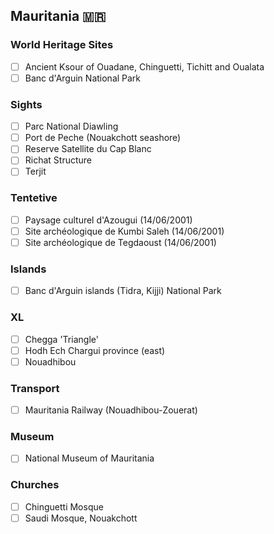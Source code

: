 ## Mauritania 🇲🇷

### World Heritage Sites
- [ ] Ancient Ksour of Ouadane, Chinguetti, Tichitt and Oualata
- [ ] Banc d'Arguin National Park

### Sights
- [ ] Parc National Diawling
- [ ] Port de Peche (Nouakchott seashore)
- [ ] Reserve Satellite du Cap Blanc
- [ ] Richat Structure
- [ ] Terjit

### Tentetive
- [ ] Paysage culturel d'Azougui (14/06/2001)
- [ ] Site archéologique de Kumbi Saleh (14/06/2001)
- [ ] Site archéologique de Tegdaoust (14/06/2001)

### Islands
- [ ] Banc d'Arguin islands (Tidra, Kijji) National Park

### XL
- [ ] Chegga 'Triangle'
- [ ] Hodh Ech Chargui province (east)
- [ ] Nouadhibou

### Transport
- [ ] Mauritania Railway (Nouadhibou-Zouerat)

### Museum
- [ ] National Museum of Mauritania

### Churches
- [ ] Chinguetti Mosque
- [ ] Saudi Mosque, Nouakchott